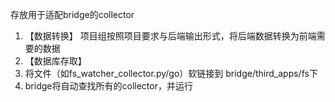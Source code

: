存放用于适配bridge的collector
1. 【数据转换】 项目组按照项目要求与后端输出形式，将后端数据转换为前端需要的数据
2. 【数据库存取】
3. 将文件（如fs_watcher_collector.py/go）软链接到 bridge/third_apps/fs下
3. bridge将自动查找所有的collector，并运行